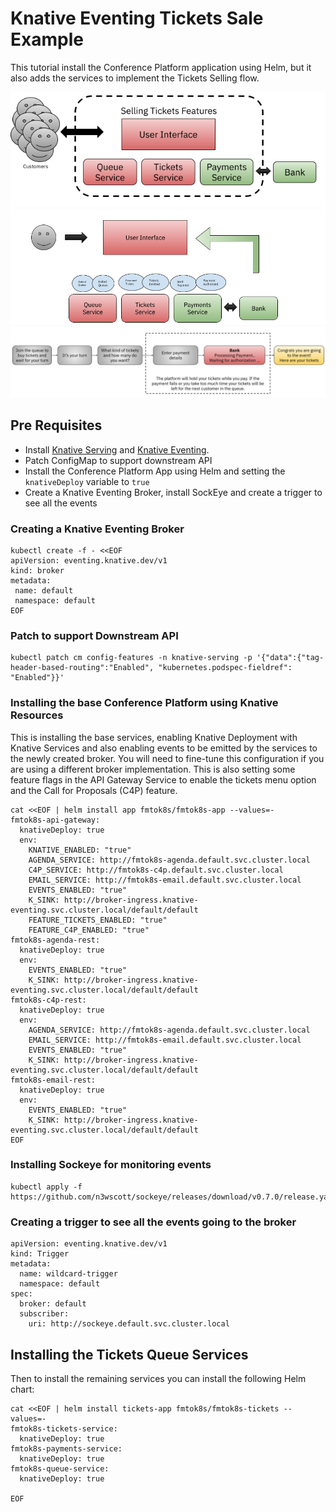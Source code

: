 # Knative Eventing Tickets Sale Example


This tutorial install the Conference Platform application using Helm, but it also adds the services to implement the Tickets Selling flow. 

![Selling Tickets Services](imgs/selling-tickets-services.png)
![Selling Tickets Events](imgs/selling-tickets-events.png)
![Buy Tickets Flow](imgs/buy-tickets-flow.png)

## Pre Requisites
- Install [Knative Serving](https://knative.dev/docs/install/serving/install-serving-with-yaml/) and [Knative Eventing](https://knative.dev/docs/install/eventing/install-eventing-with-yaml/).
- Patch ConfigMap to support downstream API
- Install the Conference Platform App using Helm and setting the `knativeDeploy` variable to `true`
- Create a Knative Eventing Broker, install SockEye and create a trigger to see all the events

### Creating a Knative Eventing Broker

```
kubectl create -f - <<EOF
apiVersion: eventing.knative.dev/v1
kind: broker
metadata:
 name: default
 namespace: default
EOF
```
### Patch to support Downstream API
```
kubectl patch cm config-features -n knative-serving -p '{"data":{"tag-header-based-routing":"Enabled", "kubernetes.podspec-fieldref": "Enabled"}}'
```
### Installing the base Conference Platform using Knative Resources

This is installing the base services, enabling Knative Deployment with Knative Services and also enabling events to be emitted by the services to the newly created broker. You will need to fine-tune this configuration if you are using a different broker implementation.
This is also setting some feature flags in the API Gateway Service to enable the tickets menu option and the Call for Proposals (C4P) feature. 

```
cat <<EOF | helm install app fmtok8s/fmtok8s-app --values=-
fmtok8s-api-gateway:
  knativeDeploy: true
  env:
    KNATIVE_ENABLED: "true"
    AGENDA_SERVICE: http://fmtok8s-agenda.default.svc.cluster.local
    C4P_SERVICE: http://fmtok8s-c4p.default.svc.cluster.local
    EMAIL_SERVICE: http://fmtok8s-email.default.svc.cluster.local
    EVENTS_ENABLED: "true"
    K_SINK: http://broker-ingress.knative-eventing.svc.cluster.local/default/default
    FEATURE_TICKETS_ENABLED: "true"
    FEATURE_C4P_ENABLED: "true"
fmtok8s-agenda-rest:
  knativeDeploy: true
  env:
    EVENTS_ENABLED: "true"
    K_SINK: http://broker-ingress.knative-eventing.svc.cluster.local/default/default
fmtok8s-c4p-rest:
  knativeDeploy: true
  env:
    AGENDA_SERVICE: http://fmtok8s-agenda.default.svc.cluster.local
    EMAIL_SERVICE: http://fmtok8s-email.default.svc.cluster.local
    EVENTS_ENABLED: "true"
    K_SINK: http://broker-ingress.knative-eventing.svc.cluster.local/default/default  
fmtok8s-email-rest:
  knativeDeploy: true
  env:
    EVENTS_ENABLED: "true"
    K_SINK: http://broker-ingress.knative-eventing.svc.cluster.local/default/default
EOF
```
### Installing Sockeye for monitoring events

```
kubectl apply -f https://github.com/n3wscott/sockeye/releases/download/v0.7.0/release.yaml
```

### Creating a trigger to see all the events going to the broker

```
apiVersion: eventing.knative.dev/v1
kind: Trigger
metadata:
  name: wildcard-trigger
  namespace: default
spec:
  broker: default
  subscriber:
    uri: http://sockeye.default.svc.cluster.local
```

## Installing the Tickets Queue Services

Then to install the remaining services you can install the following Helm chart:

```
cat <<EOF | helm install tickets-app fmtok8s/fmtok8s-tickets --values=-
fmtok8s-tickets-service:
  knativeDeploy: true
fmtok8s-payments-service:
  knativeDeploy: true
fmtok8s-queue-service:
  knativeDeploy: true

EOF
```

